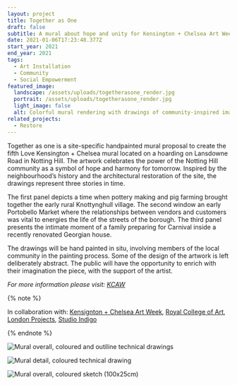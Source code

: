 ```yaml
---
layout: project
title: Together as One
draft: false
subtitle: A mural about hope and unity for Kensington + Chelsea Art Week
date: 2021-01-06T17:23:48.377Z
start_year: 2021
end_year: 2021
tags:
  - Art Installation
  - Community
  - Social Empowerment
featured_image:
  landscape: /assets/uploads/togetherasone_render.jpg
  portrait: /assets/uploads/togetherasone_render.jpg
  light_image: false
  alt: Colorful mural rendering with drawings of community-inspired images.
related_projects:
  - Restore
---
```

Together as one is a site-specific handpainted mural proposal to create the fifth Love Kensington + Chelsea mural located on a hoarding on Lansdowne Road in Notting Hill. The artwork celebrates the power of the Notting Hill community as a symbol of hope and harmony for tomorrow. Inspired by the neighbourhood’s history and the architectural restoration of the site, the drawings represent three stories in time. 

The first panel depicts a time when pottery making and pig farming brought together the early rural Knottynghull village. The second window an early Portobello Market where the relationships between vendors and customers was vital to energies the life of the streets of the borough. The third panel presents the intimate moment of a family preparing for Carnival inside a recently renovated Georgian house.

The drawings will be hand painted in situ, involving members of the local community in the painting process. Some of the design of the artwork is left deliberately abstract. The public will have the opportunity to enrich with their imagination the piece, with the support of the artist.

*For more information please visit: [KCAW](https://www.kcaw.co.uk/mural-5-vote)*

{% note %}


In collaboration with: [Kensignton + Chelsea Art Week](https://www.kcaw.co.uk/), [Royal College of Art](https://www.rca.ac.uk/), [London Projects](https://www.londonprojects.co.uk/), [Studio Indigo](https://studioindigo.co.uk/)


{% endnote %}

![Mural overall, coloured and outiline technical drawings](/assets/uploads/togetherasone_technical4.jpg "Mural overall, coloured and outiline technical drawings")

![Mural detail, coloured technical drawing](/assets/uploads/alxkcaw_detail4-2.png "Mural detail, coloured technical drawing")

![Mural overall, coloured sketch (100x25cm)](/assets/uploads/togetherasone_sketch2.jpg "Mural overall, coloured sketch (100x25cm)")